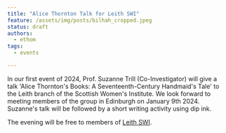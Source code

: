 ```yaml
---
title: "Alice Thornton Talk for Leith SWI"
feature: /assets/img/posts/bilhah_cropped.jpeg
status: draft
authors:
  - ethom
tags:
  - events

---
```

In our first event of 2024, Prof. Suzanne Trill (Co-Investigator) will give a talk 'Alice Thornton's Books: A Seventeenth-Century Handmaid's Tale' to the Leith branch of the Scottish Women's Institute. We look forward to meeting members of the group in Edinburgh on January 9th 2024. Suzanne's talk will be followed by a short writing activity using dip ink. 

The evening will be free to members of [Leith SWI](https://leithswi.wixsite.com/leithswi). 